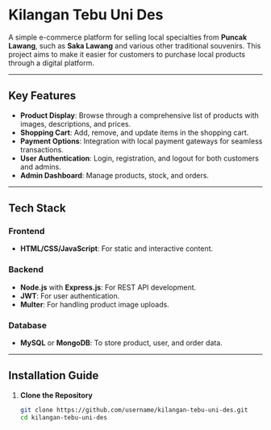 # Kilangan Tebu Uni Des

A simple e-commerce platform for selling local specialties from **Puncak Lawang**, such as **Saka Lawang** and various other traditional souvenirs. This project aims to make it easier for customers to purchase local products through a digital platform.

---

## Key Features
- **Product Display**: Browse through a comprehensive list of products with images, descriptions, and prices.
- **Shopping Cart**: Add, remove, and update items in the shopping cart.
- **Payment Options**: Integration with local payment gateways for seamless transactions.
- **User Authentication**: Login, registration, and logout for both customers and admins.
- **Admin Dashboard**: Manage products, stock, and orders.

---

## Tech Stack

### Frontend
- **HTML/CSS/JavaScript**: For static and interactive content.

### Backend
- **Node.js** with **Express.js**: For REST API development.
- **JWT**: For user authentication.
- **Multer**: For handling product image uploads.

### Database
- **MySQL** or **MongoDB**: To store product, user, and order data.


---

## Installation Guide

1. **Clone the Repository**
   ```bash
   git clone https://github.com/username/kilangan-tebu-uni-des.git
   cd kilangan-tebu-uni-des

